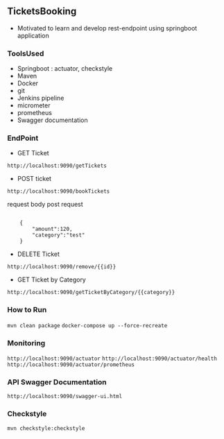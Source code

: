 ## TicketsBooking

- Motivated  to learn and develop rest-endpoint using springboot application

### ToolsUsed

- Springboot : actuator, checkstyle
- Maven
- Docker 
- git
- Jenkins pipeline
- micrometer
- prometheus
- Swagger documentation 

### EndPoint

- GET Ticket

```http://localhost:9090/getTickets```
- POST ticket

```http://localhost:9090/bookTickets```
   
   request body post request
```

	{
		"amount":120,
		"category":"test"
	}

```
- DELETE Ticket
``` 
http://localhost:9090/remove/{{id}}
```
- GET Ticket by Category
``` 
http://localhost:9090/getTicketByCategory/{{category}}
```
### How to Run 
```mvn clean package```
```docker-compose up --force-recreate```

### Monitoring
```http://localhost:9090/actuator```
```http://localhost:9090/actuator/health```
```http://localhost:9090/actuator/prometheus```

### API Swagger Documentation
```http://localhost:9090/swagger-ui.html```

### Checkstyle 
```mvn checkstyle:checkstyle```
